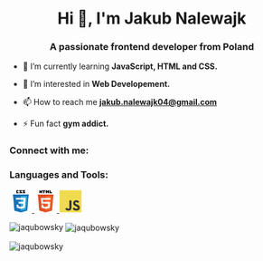 <h1 align="center">Hi 👋, I'm Jakub Nalewajk</h1>
<h3 align="center">A passionate frontend developer from Poland</h3>

- 🌱 I’m currently learning **JavaScript, HTML and CSS.**

- 👀 I’m interested in **Web Developement.**

- 📫 How to reach me **jakub.nalewajk04@gmail.com**

- ⚡ Fun fact **gym addict.**

<h3 align="left">Connect with me:</h3>
<p align="left">
</p>

<h3 align="left">Languages and Tools:</h3>
<p align="left"> <a href="https://www.w3schools.com/css/" target="_blank" rel="noreferrer"> <img src="https://raw.githubusercontent.com/devicons/devicon/master/icons/css3/css3-original-wordmark.svg" alt="css3" width="40" height="40"/> </a> <a href="https://www.w3.org/html/" target="_blank" rel="noreferrer"> <img src="https://raw.githubusercontent.com/devicons/devicon/master/icons/html5/html5-original-wordmark.svg" alt="html5" width="40" height="40"/> </a> <a href="https://developer.mozilla.org/en-US/docs/Web/JavaScript" target="_blank" rel="noreferrer"> <img src="https://raw.githubusercontent.com/devicons/devicon/master/icons/javascript/javascript-original.svg" alt="javascript" width="40" height="40"/> </a> </p>

<p><img align="left" src="https://github-readme-stats.vercel.app/api/top-langs?username=jaqubowsky&show_icons=true&locale=en&layout=compact" alt="jaqubowsky" /></p>

<p>&nbsp;<img align="center" src="https://github-readme-stats.vercel.app/api?username=jaqubowsky&show_icons=true&locale=en" alt="jaqubowsky" /></p>

<p><img align="center" src="https://github-readme-streak-stats.herokuapp.com/?user=jaqubowsky&" alt="jaqubowsky" /></p>

<!---
jaqubowsky/jaqubowsky is a ✨ special ✨ repository because its `README.md` (this file) appears on your GitHub profile.
You can click the Preview link to take a look at your changes.
--->
